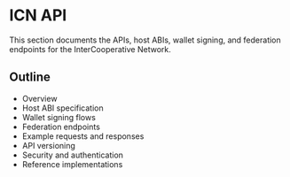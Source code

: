 # ICN API

This section documents the APIs, host ABIs, wallet signing, and federation endpoints for the InterCooperative Network.

## Outline
- Overview
- Host ABI specification
- Wallet signing flows
- Federation endpoints
- Example requests and responses
- API versioning
- Security and authentication
- Reference implementations 